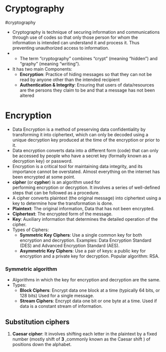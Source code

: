 # Cryptography 
#cryptography 
- Cryptography is technique of securing information and communications through use of codes so that only those person for whom the information is intended can understand it and process it. Thus preventing unauthorized access to information.
- - The term “cryptography” combines “crypt” (meaning “hidden”) and “graphy” (meaning “writing”).
- It has two main Components:
    - **Encryption**: Practice of hiding messages so that they can not be read by anyone other than the intended recipient
    - **Authentication & Integrity**: Ensuring that users of data/resources are the persons they claim to be and that a message has not been altered
# Encryption 
- Data Encryption is a method of preserving data confidentiality by transforming it into ciphertext, which can only be decoded using a unique decryption key produced at the time of the encryption or prior to it.
- Data encryption converts data into a different form (code) that can only be accessed by people who have a secret key (formally known as a decryption key) or password. 
- Encryption is a critical tool for maintaining data integrity, and its importance cannot be overstated. Almost everything on the internet has been encrypted at some point.
- **cipher** (or **cypher**) is an algorithm used for performing encryption or decryption. It involves a series of well-defined steps that can be followed as a procedure.
- A cipher converts plaintext (the original message) into ciphertext using a key to determine how the transformation is done.
- **Plaintext**: The original information, Data that has not been encrypted.
- **Ciphertext**: The encrypted form of the message.
- **Key**: Auxiliary information that determines the detailed operation of the cipher.
- Types of Ciphers:
    - **Symmetric Key Ciphers**: Use a single common key for both encryption and decryption. Examples: Data Encryption Standard (DES) and Advanced Encryption Standard (AES).
    - **Asymmetric Key Ciphers**: Use a pair of keys: a public key for encryption and a private key for decryption. Popular algorithm: RSA.
### Symmetric algorithm
- Algorithms in which the key for encryption and decryption are the same.
- Types:
    - **Block Ciphers**: Encrypt data one block at a time (typically 64 bits, or 128 bits) Used for a single message.
    - **Stream Ciphers**: Encrypt data one bit or one byte at a time. Used if data is a constant stream of information. 
## Substitution ciphers
1. **Caesar cipher**:  It involves shifting each letter in the plaintext by a fixed number (mostly shift of **3** ,commonly known as the Caesar shift ) of positions down the alphabet. 



